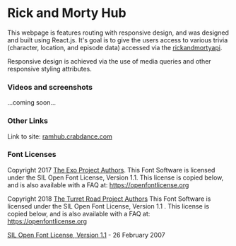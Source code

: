 # Rick and Morty Hub

This webpage is features routing with responsive design, and was designed and built using React.js. It's goal is to give the users access to various trivia (character, location, and episode data) accessed via the [rickandmortyapi](https://rickandmortyapi.com/documentation).

Responsive design is achieved via the use of media queries and other responsive styling attributes.

### Videos and screenshots

...coming soon...

### Other Links

Link to site: [ramhub.crabdance.com](https://ramhub.crabdance.com/)

### Font Licenses

Copyright 2017 [The Exo Project Authors](https://github.com/NDISCOVER/Exo-1.0). This Font Software is licensed under the SIL Open Font License, Version 1.1. This license is copied below, and is also available with a FAQ at: https://openfontlicense.org

Copyright 2018 [The Turret Road Project Authors](https://github.com/noponies/turret-road)
This Font Software is licensed under the SIL Open Font License, Version 1.1 . This license is copied below, and is also available with a FAQ at: https://openfontlicense.org

[SIL Open Font License, Version 1.1](https://openfontlicense.org/open-font-license-official-text/) - 26 February 2007
